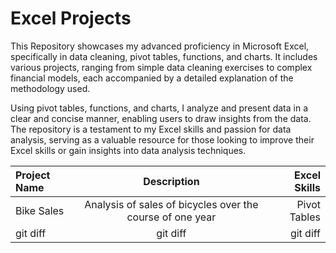 # Excel Projects

This Repository showcases my advanced proficiency in Microsoft Excel, specifically in data cleaning, pivot tables, functions, and charts. It includes various projects, ranging from simple data cleaning exercises to complex financial models, each accompanied by a detailed explanation of the methodology used.

Using pivot tables, functions, and charts, I analyze and present data in a clear and concise manner, enabling users to draw insights from the data. The repository is a testament to my Excel skills and passion for data analysis, serving as a valuable resource for those looking to improve their Excel skills or gain insights into data analysis techniques.


| Project Name | Description | Excel Skills |
| :---         |     :---:      |          ---: |
| Bike Sales    | Analysis of sales of bicycles over the course of one year     | Pivot Tables    |
| git diff     | git diff       | git diff      |
